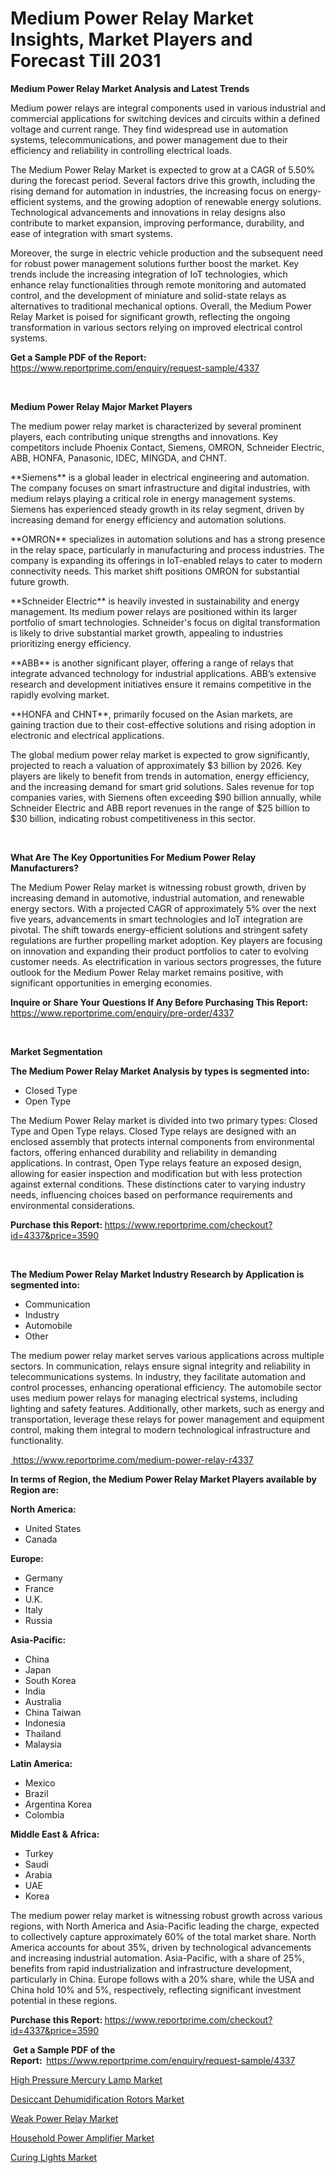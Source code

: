 <p><h1>Medium Power Relay Market Insights, Market Players and Forecast Till 2031</h1></p><p><strong>Medium Power Relay Market Analysis and Latest Trends</strong></p>
<p><p>Medium power relays are integral components used in various industrial and commercial applications for switching devices and circuits within a defined voltage and current range. They find widespread use in automation systems, telecommunications, and power management due to their efficiency and reliability in controlling electrical loads.</p><p>The Medium Power Relay Market is expected to grow at a CAGR of 5.50% during the forecast period. Several factors drive this growth, including the rising demand for automation in industries, the increasing focus on energy-efficient systems, and the growing adoption of renewable energy solutions. Technological advancements and innovations in relay designs also contribute to market expansion, improving performance, durability, and ease of integration with smart systems.</p><p>Moreover, the surge in electric vehicle production and the subsequent need for robust power management solutions further boost the market. Key trends include the increasing integration of IoT technologies, which enhance relay functionalities through remote monitoring and automated control, and the development of miniature and solid-state relays as alternatives to traditional mechanical options. Overall, the Medium Power Relay Market is poised for significant growth, reflecting the ongoing transformation in various sectors relying on improved electrical control systems.</p></p>
<p><strong>Get a Sample PDF of the Report:&nbsp;</strong> <a href="https://www.reportprime.com/enquiry/request-sample/4337">https://www.reportprime.com/enquiry/request-sample/4337</a></p>
<p>&nbsp;</p>
<p><strong>Medium Power Relay Major Market Players</strong></p>
<p><p>The medium power relay market is characterized by several prominent players, each contributing unique strengths and innovations. Key competitors include Phoenix Contact, Siemens, OMRON, Schneider Electric, ABB, HONFA, Panasonic, IDEC, MINGDA, and CHNT.</p><p>**Siemens** is a global leader in electrical engineering and automation. The company focuses on smart infrastructure and digital industries, with medium relays playing a critical role in energy management systems. Siemens has experienced steady growth in its relay segment, driven by increasing demand for energy efficiency and automation solutions.</p><p>**OMRON** specializes in automation solutions and has a strong presence in the relay space, particularly in manufacturing and process industries. The company is expanding its offerings in IoT-enabled relays to cater to modern connectivity needs. This market shift positions OMRON for substantial future growth.</p><p>**Schneider Electric** is heavily invested in sustainability and energy management. Its medium power relays are positioned within its larger portfolio of smart technologies. Schneider's focus on digital transformation is likely to drive substantial market growth, appealing to industries prioritizing energy efficiency.</p><p>**ABB** is another significant player, offering a range of relays that integrate advanced technology for industrial applications. ABB’s extensive research and development initiatives ensure it remains competitive in the rapidly evolving market.</p><p>**HONFA and CHNT**, primarily focused on the Asian markets, are gaining traction due to their cost-effective solutions and rising adoption in electronic and electrical applications.</p><p>The global medium power relay market is expected to grow significantly, projected to reach a valuation of approximately $3 billion by 2026. Key players are likely to benefit from trends in automation, energy efficiency, and the increasing demand for smart grid solutions. Sales revenue for top companies varies, with Siemens often exceeding $90 billion annually, while Schneider Electric and ABB report revenues in the range of $25 billion to $30 billion, indicating robust competitiveness in this sector.</p></p>
<p>&nbsp;</p>
<p><strong>What Are The Key Opportunities For Medium Power Relay Manufacturers?</strong></p>
<p><p>The Medium Power Relay market is witnessing robust growth, driven by increasing demand in automotive, industrial automation, and renewable energy sectors. With a projected CAGR of approximately 5% over the next five years, advancements in smart technologies and IoT integration are pivotal. The shift towards energy-efficient solutions and stringent safety regulations are further propelling market adoption. Key players are focusing on innovation and expanding their product portfolios to cater to evolving customer needs. As electrification in various sectors progresses, the future outlook for the Medium Power Relay market remains positive, with significant opportunities in emerging economies.</p></p>
<p><strong>Inquire or Share Your Questions If Any Before Purchasing This Report:</strong> <a href="https://www.reportprime.com/enquiry/pre-order/4337">https://www.reportprime.com/enquiry/pre-order/4337</a></p>
<p>&nbsp;</p>
<p><strong>Market Segmentation</strong></p>
<p><strong>The Medium Power Relay Market Analysis by types is segmented into:</strong></p>
<p><ul><li>Closed Type</li><li>Open Type</li></ul></p>
<p><p>The Medium Power Relay market is divided into two primary types: Closed Type and Open Type relays. Closed Type relays are designed with an enclosed assembly that protects internal components from environmental factors, offering enhanced durability and reliability in demanding applications. In contrast, Open Type relays feature an exposed design, allowing for easier inspection and modification but with less protection against external conditions. These distinctions cater to varying industry needs, influencing choices based on performance requirements and environmental considerations.</p></p>
<p><strong>Purchase this Report:&nbsp;</strong><a href="https://www.reportprime.com/checkout?id=4337&price=3590">https://www.reportprime.com/checkout?id=4337&price=3590</a></p>
<p>&nbsp;</p>
<p><strong>The Medium Power Relay Market Industry Research by Application is segmented into:</strong></p>
<p><ul><li>Communication</li><li>Industry</li><li>Automobile</li><li>Other</li></ul></p>
<p><p>The medium power relay market serves various applications across multiple sectors. In communication, relays ensure signal integrity and reliability in telecommunications systems. In industry, they facilitate automation and control processes, enhancing operational efficiency. The automobile sector uses medium power relays for managing electrical systems, including lighting and safety features. Additionally, other markets, such as energy and transportation, leverage these relays for power management and equipment control, making them integral to modern technological infrastructure and functionality.</p></p>
<p><a href="https://www.reportprime.com/medium-power-relay-r4337">&nbsp;https://www.reportprime.com/medium-power-relay-r4337</a></p>
<p><strong>In terms of Region, the Medium Power Relay Market Players available by Region are:</strong></p>
<p>
    <p> <strong> North America: </strong>
        <ul>
            <li>United States</li>
            <li>Canada</li>
        </ul>
        </p> 
    <p> <strong> Europe: </strong>
        <ul>
            <li>Germany</li>
            <li>France</li>
            <li>U.K.</li>
            <li>Italy</li>
            <li>Russia</li>
        </ul>
        </p> 
    <p> <strong> Asia-Pacific: </strong>
        <ul>
            <li>China</li>
            <li>Japan</li>
            <li>South Korea</li>
            <li>India</li>
            <li>Australia</li>
            <li>China Taiwan</li>
            <li>Indonesia</li>
            <li>Thailand</li>
            <li>Malaysia</li>
        </ul>
        </p> 
    <p> <strong> Latin America: </strong>
        <ul>
            <li>Mexico</li>
            <li>Brazil</li>
            <li>Argentina Korea</li>
            <li>Colombia</li>
        </ul>
        </p> 
    <p> <strong> Middle East & Africa: </strong>
        <ul>
            <li>Turkey</li>
            <li>Saudi</li>
            <li>Arabia</li>
            <li>UAE</li>
            <li>Korea</li>
        </ul>
    </p>
    </p>
<p><p>The medium power relay market is witnessing robust growth across various regions, with North America and Asia-Pacific leading the charge, expected to collectively capture approximately 60% of the total market share. North America accounts for about 35%, driven by technological advancements and increasing industrial automation. Asia-Pacific, with a share of 25%, benefits from rapid industrialization and infrastructure development, particularly in China. Europe follows with a 20% share, while the USA and China hold 10% and 5%, respectively, reflecting significant investment potential in these regions.</p></p>
<p><strong>Purchase this Report: </strong><a href="https://www.reportprime.com/checkout?id=4337&price=3590">https://www.reportprime.com/checkout?id=4337&price=3590</a></p>
<p>&nbsp;<strong>Get a Sample PDF of the Report:&nbsp;&nbsp;</strong><a href="https://www.reportprime.com/enquiry/request-sample/4337">https://www.reportprime.com/enquiry/request-sample/4337</a></p>
<p><strong></strong></p>
<p><p><a href="https://www.linkedin.com/pulse/high-pressure-mercury-lamp-market-size-growth-trends-industry-4ehxe?trackingId=MfWDJi%2F7Sb2ToUvimaSm6Q%3D%3D">High Pressure Mercury Lamp Market</a></p><p><a href="https://issuu.com/reportprime-2/docs/desiccant-dehumidification-rotors-m_b5d32a59e36f76">Desiccant Dehumidification Rotors Market</a></p><p><a href="https://github.com/GraceTurner587/Market-Research-Report-List-1/blob/main/weak-power-relay-market.md">Weak Power Relay Market</a></p><p><a href="https://github.com/ParvinKhatun77/Market-Research-Report-List-1/blob/main/household-power-amplifier-market.md">Household Power Amplifier Market</a></p><p><a href="https://www.linkedin.com/pulse/curing-lights-market-share-size-trends-industry-analysis-dlooe?trackingId=WtWyrYaDRU6GkIOPMDx2NA%3D%3D">Curing Lights Market</a></p></p>